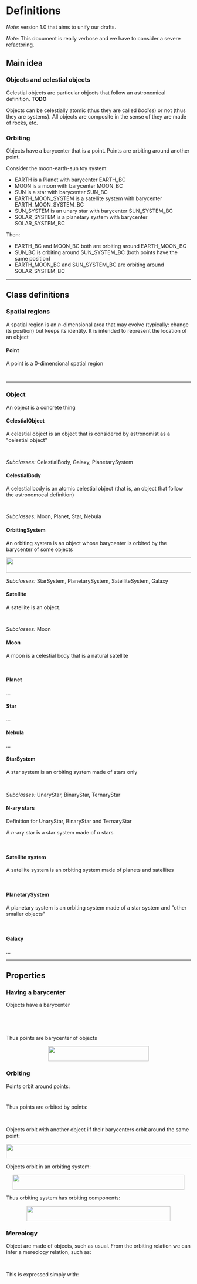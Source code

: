 # Definitions

*Note:* version 1.0 that aims to unify our drafts.

*Note:* This document is really verbose and we have to consider a severe refactoring.


## Main idea

### Objects and celestial objects

Celestial objects are particular objects that follow an astronomical definition. **TODO**

Objects can be celestially atomic (thus they are called *bodies*) or not (thus they are systems). All objects are composite in the sense of they are made of rocks, etc.

### Orbiting

Objects have a barycenter that is a point. Points are orbiting around another point. 

Consider the moon-earth-sun toy system:

 - EARTH is a Planet with barycenter EARTH_BC
 - MOON is a moon with barycenter MOON_BC
 - SUN is a star with barycenter SUN_BC
 - EARTH_MOON_SYSTEM is a satellite system with barycenter EARTH_MOON_SYSTEM_BC
 - SUN_SYSTEM is an unary star with barycenter SUN_SYSTEM_BC 
 - SOLAR_SYSTEM is a planetary system with barycenter SOLAR_SYSTEM_BC

Then:

 - EARTH_BC and MOON_BC both are orbiting around EARTH_MOON_BC
 - SUN_BC is orbiting around SUN_SYSTEM_BC (both points have the same position)
 - EARTH_MOON_BC and SUN_SYSTEM_BC are orbiting around SOLAR_SYSTEM_BC

---

## Class definitions

### Spatial regions

A spatial region is an *n*-dimensional area that may evolve (typically: change its position) but keeps its identity. It is intended to represent the location of an object

 
#### Point

A point is a 0-dimensional spatial region

<p align="center"><img src="/tex/e95297309479f330cfad981f891beb5d.svg?invert_in_darkmode&sanitize=true" align=middle width=180.84258555pt height=14.611878599999999pt/></p>

---

### Object

An object is a concrete thing

#### CelestialObject

A celestial object is an object that is considered by astronomist as a "celestial object"

<p align="center"><img src="/tex/c9d448969071e798094873ea75d44c10.svg?invert_in_darkmode&sanitize=true" align=middle width=196.4894349pt height=14.611878599999999pt/></p>

*Subclasses:* CelestialBody, Galaxy, PlanetarySystem

#### CelestialBody

A celestial body is an atomic celestial object (that is, an object that follow the astronomocal definition)

<p align="center"><img src="/tex/f4dd347035ce14cdd47d90364db92fb3.svg?invert_in_darkmode&sanitize=true" align=middle width=253.17494069999998pt height=14.611878599999999pt/></p>

*Subclasses:* Moon, Planet, Star, Nebula

#### OrbitingSystem

An orbiting system is an object whose barycenter is orbited by the barycenter of some objects

<p align="center"><img src="/tex/afe72b01fd9fb63e97658c75228c3f4c.svg?invert_in_darkmode&sanitize=true" align=middle width=569.12688855pt height=41.09589pt/></p>

*Subclasses:* StarSystem, PlanetarySystem, SatelliteSystem, Galaxy

#### Satellite

A satellite is an object.

<p align="center"><img src="/tex/f444598b0eb676d18954f174c3ab16ef.svg?invert_in_darkmode&sanitize=true" align=middle width=144.35811884999998pt height=14.611878599999999pt/></p>

*Subclasses:* Moon

#### Moon

A moon is a celestial body that is a natural satellite

<p align="center"><img src="/tex/86b4ca812523104f7ae851fec4eba6f8.svg?invert_in_darkmode&sanitize=true" align=middle width=273.80992319999996pt height=14.611878599999999pt/></p>

#### Planet

...

#### Star

...

#### Nebula

...

#### StarSystem

A star system is an orbiting system made of stars only

<p align="center"><img src="/tex/2a5174eafb14a557db516971e3a31575.svg?invert_in_darkmode&sanitize=true" align=middle width=356.0543085pt height=16.438356pt/></p>

*Subclasses:* UnaryStar, BinaryStar, TernaryStar

#### N-ary stars

Definition for UnaryStar, BinaryStar and TernaryStar

A *n*-ary star is a star system made of *n* stars

<p align="center"><img src="/tex/64bde763e5821069967e1e391f4bac5a.svg?invert_in_darkmode&sanitize=true" align=middle width=364.42559339999997pt height=16.438356pt/></p>

#### Satellite system

A satellite system is an orbiting system made of planets and satellites

<p align="center"><img src="/tex/9d4b5f833dfb579ad03602278b36f4bb.svg?invert_in_darkmode&sanitize=true" align=middle width=507.2573781pt height=16.438356pt/></p>

#### PlanetarySystem

A planetary system is an orbiting system made of a star system and "other smaller objects"

<p align="center"><img src="/tex/820eef59e87c82de7a589e65df9b3d1a.svg?invert_in_darkmode&sanitize=true" align=middle width=661.27634595pt height=16.438356pt/></p>

#### Galaxy

...

---

## Properties

### Having a barycenter

Objects have a barycenter

<p align="center"><img src="/tex/2538fae338263755e6f7133b3def9fc3.svg?invert_in_darkmode&sanitize=true" align=middle width=251.43208694999998pt height=14.611878599999999pt/></p>

<p align="center"><img src="/tex/a30d09aa6e3e8b35910ef72057fe6ef1.svg?invert_in_darkmode&sanitize=true" align=middle width=281.56929405pt height=16.438356pt/></p>

Thus points are barycenter of objects

<p align="center"><img src="/tex/10b74b04529755640c27fb27ea8e55d4.svg?invert_in_darkmode&sanitize=true" align=middle width=274.4031576pt height=41.01566205pt/></p>

### Orbiting

Points orbit around points:

<p align="center"><img src="/tex/ded01cc8598de3d5ccdb7866538c09a1.svg?invert_in_darkmode&sanitize=true" align=middle width=225.267999pt height=11.4155283pt/></p>

Thus points are orbited by points:

<p align="center"><img src="/tex/3a0db99845ecd9873b84b1464b0728e4.svg?invert_in_darkmode&sanitize=true" align=middle width=224.69250045pt height=17.1069228pt/></p>

Objects orbit with another object iif their barycenters orbit around the same point:

<p align="center"><img src="/tex/c0eaaafc9214dee482c0a4e16fa4473e.svg?invert_in_darkmode&sanitize=true" align=middle width=598.4964908999999pt height=39.2694126pt/></p>

Objects orbit in an orbiting system:

<p align="center"><img src="/tex/9b457f54ed73c00ed612fbad325ab2ad.svg?invert_in_darkmode&sanitize=true" align=middle width=468.17840025pt height=39.2694126pt/></p>

Thus orbiting system has orbiting components:
<p align="center"><img src="/tex/58664d61fac9cf02ef5687e4906dea9b.svg?invert_in_darkmode&sanitize=true" align=middle width=391.81789514999997pt height=41.01566205pt/></p>



### Mereology

Object are made of objects, such as usual. From the orbiting relation we can infer a mereology relation, such as:

<p align="center"><img src="/tex/74a119ea1a4ac7236296e696b0f51660.svg?invert_in_darkmode&sanitize=true" align=middle width=264.99195195pt height=16.438356pt/></p>

This is expressed simply with:

<p align="center"><img src="/tex/5999a4592974b37e7c31b707fc2ab05e.svg?invert_in_darkmode&sanitize=true" align=middle width=198.76655864999998pt height=14.611878599999999pt/></p>
